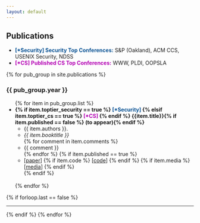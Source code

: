 ```yaml
---
layout: default
---
```

## Publications
<ul>
 <li><font style="color:#0b5394;"><strong>[*Security] Security Top Conferences:</strong></font> S&P (Oakland), ACM CCS, USENIX Security, NDSS </li>
 <li><font style="color:#b300b3;"><strong>[*CS] Published CS Top Conferences:</strong></font> WWW, PLDI, OOPSLA </li>
</ul> 
{% for pub_group in site.publications %}
<h3>{{ pub_group.year }}</h3>
<ul>
{% for item in pub_group.list %}
  <li>
    <strong>
      {% if item.toptier_security == true %}
      <font style="color:#0b5394;">[*Security] </font>
      {% elsif item.toptier_cs == true %}
      <font style="color:#b300b3;">[*CS] </font> 
      {% endif %}
      {{item.title}}{% if item.published == false %} (to appear){% endif %}
    </strong>
    <ul>
      <li>{{ item.authors }}.</li>
      <li><em>{{ item.booktitle }}</em></li>
      {% for comment in item.comments %}
      <li>{{ comment }}</li>
      {% endfor %}
      {% if item.published == true %}
      <li>
        [<a href="{{ item.link }}">paper</a>]
        {% if item.code %}
        [<a href="{{ item.code }}">code</a>]
        {% endif %}
        {% if item.media %}
        [<a href="{{ item.media }}">media</a>]
        {% endif %}
      </li>
      {% endif %}
    </ul>
  </li>
  <br>
{% endfor %}
</ul>
{% if forloop.last == false %}<hr>{% endif %}
{% endfor %}
